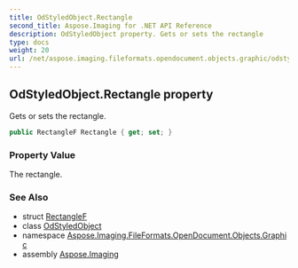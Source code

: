 ```yaml
---
title: OdStyledObject.Rectangle
second_title: Aspose.Imaging for .NET API Reference
description: OdStyledObject property. Gets or sets the rectangle
type: docs
weight: 20
url: /net/aspose.imaging.fileformats.opendocument.objects.graphic/odstyledobject/rectangle/
---
```

## OdStyledObject.Rectangle property

Gets or sets the rectangle.

```csharp
public RectangleF Rectangle { get; set; }
```

### Property Value

The rectangle.

### See Also

* struct [RectangleF](../../../aspose.imaging/rectanglef/)
* class [OdStyledObject](../)
* namespace [Aspose.Imaging.FileFormats.OpenDocument.Objects.Graphic](../../odstyledobject/)
* assembly [Aspose.Imaging](../../../)


